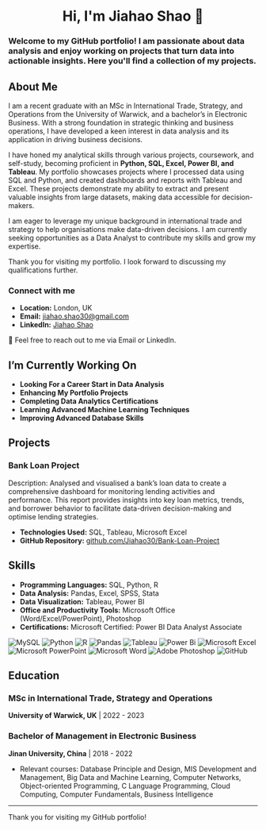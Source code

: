 
<!--
**Jiahao30/Jiahao30** is a ✨ _special_ ✨ repository because its `README.md` (this file) appears on your GitHub profile.

Here are some ideas to get you started:

- 🔭 I’m currently working on ...
- 🌱 I’m currently learning ...
- 👯 I’m looking to collaborate on ...
- 🤔 I’m looking for help with ...
- 💬 Ask me about ...
- 📫 How to reach me: ...
- 😄 Pronouns: ...
- ⚡ Fun fact: ...
-->

<h1 align="center">Hi, I'm Jiahao Shao 👋</h1>

### Welcome to my GitHub portfolio! I am passionate about data analysis and enjoy working on projects that turn data into actionable insights. Here you'll find a collection of my projects.

## About Me

I am a recent graduate with an MSc in International Trade, Strategy, and Operations from the University of Warwick, and a bachelor’s in Electronic Business. With a strong foundation in strategic thinking and business operations, I have developed a keen interest in data analysis and its application in driving business decisions.

I have honed my analytical skills through various projects, coursework, and self-study, becoming proficient in **Python, SQL, Excel, Power BI, and Tableau**. My portfolio showcases projects where I processed data using SQL and Python, and created dashboards and reports with Tableau and Excel. These projects demonstrate my ability to extract and present valuable insights from large datasets, making data accessible for decision-makers.

I am eager to leverage my unique background in international trade and strategy to help organisations make data-driven decisions. I am currently seeking opportunities as a Data Analyst to contribute my skills and grow my expertise.

Thank you for visiting my portfolio. I look forward to discussing my qualifications further.

### Connect with me
- **Location:** London, UK
- **Email:** jiahao.shao30@gmail.com
- **LinkedIn:** [Jiahao Shao](https://www.linkedin.com/in/shao-jiahao/)

💬 Feel free to reach out to me via Email or LinkedIn.

## I’m Currently Working On
- **Looking For a Career Start in Data Analysis**
- **Enhancing My Portfolio Projects**
- **Completing Data Analytics Certifications**
- **Learning Advanced Machine Learning Techniques**
- **Improving Advanced Database Skills**

## Projects

### Bank Loan Project
Description: Analysed and visualised a bank’s loan data to create a comprehensive dashboard for monitoring lending activities and performance. This report provides insights into key loan metrics, trends, and borrower behavior to facilitate data-driven decision-making and optimise lending strategies.
- **Technologies Used:** SQL, Tableau, Microsoft Excel
- **GitHub Repository:** [github.com/Jiahao30/Bank-Loan-Project](https://github.com/Jiahao30/Bank-Loan-Project)

## Skills
- **Programming Languages:** SQL, Python, R
- **Data Analysis:** Pandas, Excel, SPSS, Stata
- **Data Visualization:** Tableau, Power BI
- **Office and Productivity Tools:** Microsoft Office (Word/Excel/PowerPoint), Photoshop
- **Certifications:** Microsoft Certified: Power BI Data Analyst Associate

![MySQL](https://img.shields.io/badge/MySQL-005C84?style=for-the-badge&logo=mysql&logoColor=white)
![Python](https://img.shields.io/badge/python-3670A0?style=for-the-badge&logo=python&logoColor=ffdd54)
![R](https://img.shields.io/badge/r-%23276DC3.svg?style=for-the-badge&logo=r&logoColor=white)
![Pandas](https://img.shields.io/badge/pandas-%23150458.svg?style=for-the-badge&logo=pandas&logoColor=white)
![Tableau](https://img.shields.io/badge/Tableau-E97627?style=for-the-badge&logo=Tableau&logoColor=white)
![Power Bi](https://img.shields.io/badge/power_bi-F2C811?style=for-the-badge&logo=powerbi&logoColor=black)
![Microsoft Excel](https://img.shields.io/badge/Microsoft_Excel-217346?style=for-the-badge&logo=microsoft-excel&logoColor=white)
![Microsoft PowerPoint](https://img.shields.io/badge/Microsoft_PowerPoint-B7472A?style=for-the-badge&logo=microsoft-powerpoint&logoColor=white)
![Microsoft Word](https://img.shields.io/badge/Microsoft_Word-2B579A?style=for-the-badge&logo=microsoft-word&logoColor=white)
![Adobe Photoshop](https://img.shields.io/badge/Adobe%20Photoshop-31A8FF?style=for-the-badge&logo=Adobe%20Photoshop&logoColor=black)
![GitHub](https://img.shields.io/badge/github-%23121011.svg?style=for-the-badge&logo=github&logoColor=white)


## Education

### MSc in International Trade, Strategy and Operations
**University of Warwick, UK** | 2022 - 2023

### Bachelor of Management in Electronic Business
**Jinan University, China** | 2018 - 2022
- Relevant courses: Database Principle and Design, MIS Development and Management, Big Data and Machine Learning, Computer Networks, Object-oriented Programming, C Language Programming, Cloud Computing, Computer Fundamentals, Business Intelligence


---

Thank you for visiting my GitHub portfolio!
